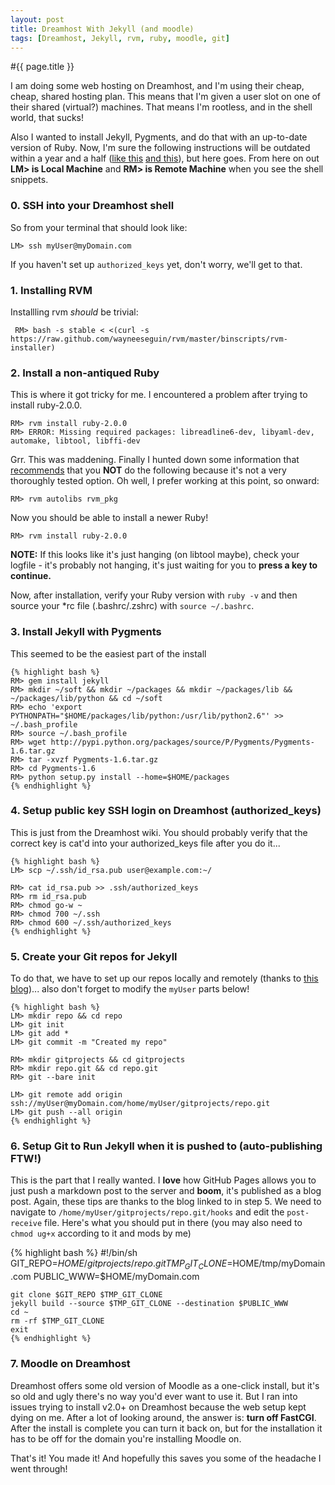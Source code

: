 ```yaml
---
layout: post
title: Dreamhost With Jekyll (and moodle)
tags: [Dreamhost, Jekyll, rvm, ruby, moodle, git]
---
```

#{{ page.title }}

I am doing some web hosting on Dreamhost, and I'm using their cheap, cheap, shared hosting plan.  This means that I'm given a  user slot on one of their shared (virtual?) machines.  That means I'm rootless, and in the shell world, that sucks!

Also I wanted to install Jekyll, Pygments, and do that with an up-to-date version of Ruby.  Now, I'm sure the following instructions will be outdated within a year and a half ([like this](http://williamting.com/posts/2012/04/02/set-up-ruby-on-rails-on-dreamhost/) [and this](http://zacstewart.com/2011/06/14/deploying-your-jekyll-blog-on-dreamhost-via-capistrano.html)), but here goes.  From here on out **LM> is Local Machine** and **RM> is Remote Machine** when you see the shell snippets.

### 0. SSH into your Dreamhost shell
So from your terminal that should look like:

    LM> ssh myUser@myDomain.com

If you haven't set up ``authorized_keys`` yet, don't worry, we'll get to that. 

### 1. Installing RVM
Installling rvm *should* be trivial:  

     RM> bash -s stable < <(curl -s https://raw.github.com/wayneeseguin/rvm/master/binscripts/rvm-installer)  

### 2. Install a non-antiqued Ruby
This is where it got tricky for me.  I encountered a problem after trying to install ruby-2.0.0.

    RM> rvm install ruby-2.0.0
    RM> ERROR: Missing required packages: libreadline6-dev, libyaml-dev, automake, libtool, libffi-dev

Grr.  This was maddening.  Finally I hunted down some information that [recommends](http://rvm.io/packages) that you **NOT** do the following because it's not a very thoroughly tested option.  Oh well, I prefer working at this point, so onward:

    RM> rvm autolibs rvm_pkg

Now you should be able to install a newer Ruby!

    RM> rvm install ruby-2.0.0

**NOTE:** If this looks like it's just hanging (on libtool maybe), check your logfile - it's probably not hanging, it's just waiting for you to **press a key to continue.**

Now, after installation, verify your Ruby version with ``ruby -v`` and then source your *rc file (.bashrc/.zshrc) with ``source ~/.bashrc``.  

### 3.  Install Jekyll with Pygments
This seemed to be the easiest part of the install

    {% highlight bash %}
    RM> gem install jekyll
    RM> mkdir ~/soft && mkdir ~/packages && mkdir ~/packages/lib && ~/packages/lib/python && cd ~/soft
    RM> echo 'export PYTHONPATH="$HOME/packages/lib/python:/usr/lib/python2.6"' >> ~/.bash_profile
    RM> source ~/.bash_profile
    RM> wget http://pypi.python.org/packages/source/P/Pygments/Pygments-1.6.tar.gz
    RM> tar -xvzf Pygments-1.6.tar.gz
    RM> cd Pygments-1.6
    RM> python setup.py install --home=$HOME/packages  
    {% endhighlight %}

### 4. Setup public key SSH login on Dreamhost (authorized_keys)
This is just from the Dreamhost wiki.  You should probably verify that the correct key is cat'd into your authorized_keys file after you do it...

    {% highlight bash %}
    LM> scp ~/.ssh/id_rsa.pub user@example.com:~/

    RM> cat id_rsa.pub >> .ssh/authorized_keys
    RM> rm id_rsa.pub
    RM> chmod go-w ~
    RM> chmod 700 ~/.ssh
    RM> chmod 600 ~/.ssh/authorized_keys
    {% endhighlight %}

### 5. Create your Git repos for Jekyll 
To do that, we have to set up our repos locally and remotely (thanks to [this blog](http://blog.zerosum.org/2010/11/01/pure-git-deploy-workflow.html))... also don't forget to modify the ``myUser`` parts below!

    {% highlight bash %}
    LM> mkdir repo && cd repo
    LM> git init 
    LM> git add * 
    LM> git commit -m "Created my repo" 
    
    RM> mkdir gitprojects && cd gitprojects
    RM> mkdir repo.git && cd repo.git
    RM> git --bare init
    
    LM> git remote add origin ssh://myUser@myDomain.com/home/myUser/gitprojects/repo.git
    LM> git push --all origin
    {% endhighlight %}

### 6. Setup Git to Run Jekyll when it is pushed to (auto-publishing FTW!)
This is the part that I really wanted.  I **love** how GitHub Pages allows you to just push a markdown post to the server and **boom**,  it's published as a blog post.  Again, these tips are thanks to the blog linked to in step 5.  We need to navigate to ``/home/myUser/gitprojects/repo.git/hooks`` and edit the ``post-receive`` file.  Here's what you should put in there (you may also need to ``chmod ug+x`` according to it and mods by me)

   {% highlight bash %}
    #!/bin/sh
    GIT_REPO=$HOME/gitprojects/repo.git
    TMP_GIT_CLONE=$HOME/tmp/myDomain.com
    PUBLIC_WWW=$HOME/myDomain.com

    git clone $GIT_REPO $TMP_GIT_CLONE
    jekyll build --source $TMP_GIT_CLONE --destination $PUBLIC_WWW
    cd ~ 
    rm -rf $TMP_GIT_CLONE
    exit
    {% endhighlight %}

### 7. Moodle on Dreamhost
Dreamhost offers some old version of Moodle as a one-click install, but it's so old and ugly there's no way you'd ever want to use it.  But I ran into issues trying to install v2.0+ on Dreamhost because the web setup kept dying on me.  After a lot of looking around, the answer is:  **turn off FastCGI**.  After the install is complete you can turn it back on, but for the installation it has to be off for the domain you're installing Moodle on.

That's it!  You made it!  And hopefully this saves you some of the headache I went through!

